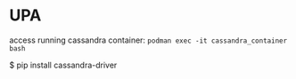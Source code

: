 # UPA

access running cassandra container:
    `podman exec -it cassandra_container bash`

$ pip install cassandra-driver

